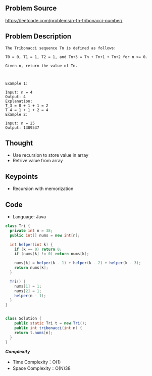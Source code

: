 ## Problem Source
https://leetcode.com/problems/n-th-tribonacci-number/

## Problem Description
```
The Tribonacci sequence Tn is defined as follows: 

T0 = 0, T1 = 1, T2 = 1, and Tn+3 = Tn + Tn+1 + Tn+2 for n >= 0.

Given n, return the value of Tn.

 

Example 1:

Input: n = 4
Output: 4
Explanation:
T_3 = 0 + 1 + 1 = 2
T_4 = 1 + 1 + 2 = 4
Example 2:

Input: n = 25
Output: 1389537
```

## Thought
- Use recursion to store value in array
- Retrive value from array

## Keypoints
- Recursion with memorization


## Code
* Language: Java

```Java
class Tri {
  private int n = 38;
  public int[] nums = new int[n];

  int helper(int k) {
    if (k == 0) return 0;
    if (nums[k] != 0) return nums[k];

    nums[k] = helper(k - 1) + helper(k - 2) + helper(k - 3);
    return nums[k];
  }

  Tri() {
    nums[1] = 1;
    nums[2] = 1;
    helper(n - 1);
  }
}


class Solution {
    public static Tri t = new Tri();
    public int tribonacci(int n) {
    return t.nums[n];
  }
}
```

***Complexity***

- Time Complexity：O(1)
- Space Complexity：O(N)38
